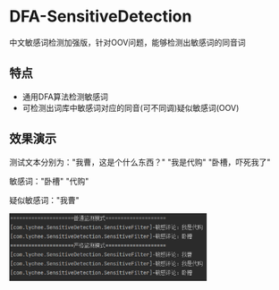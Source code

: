 # DFA-SensitiveDetection
中文敏感词检测加强版，针对OOV问题，能够检测出敏感词的同音词

## 特点
* 通用DFA算法检测敏感词
* 可检测出词库中敏感词对应的同音(可不同调)疑似敏感词(OOV)

## 效果演示
测试文本分别为："我曹，这是个什么东西？" "我是代购" "卧槽，吓死我了"

敏感词："卧槽" "代购"

疑似敏感词："我曹"

<img src="./模式运行结果对比.png" width="70%" />

